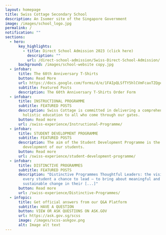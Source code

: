 ```yaml
---
layout: homepage
title: Swiss Cottage Secondary School
description: An Isomer site of the Singapore Government
image: /images/school_logo.jpg
permalink: /
notification: ""
sections:
  - hero:
      key_highlights:
        - title: Direct School Admission 2023 (click here)
          description: ""
          url: /direct-school-admission/Swiss-Direct-School-Admission/
      background: /images/school-website copy.jpg
  - infobar:
      title: The 60th Anniversary T-Shirts
      button: Read More
      url: https://docs.google.com/forms/d/e/1FAIpQLSfTY5hlCVmFcaxTZQgevZYwRUSxgxUcds9VR2wURzQ8CUumCQ/viewform
      subtitle: Featured Posts
      description: The 60th Anniversary T-Shirts Order Form
  - infobar:
      title: INSTRUCTIONAL PROGRAMME
      subtitle: FEATURED POSTS
      description: Swiss Cottage is committed in delivering a comprehensive and
        holistic education to all who come through our gates.
      button: Read more
      url: /swiss-experience/Instructional-Programme/
  - infobar:
      title: STUDENT DEVELOPMENT PROGRAMME
      subtitle: FEATURED POSTS
      description: The aim of the Student Development Programme is the holistic
        development of our students.
      button: Read more
      url: /swiss-experience/student-development-programme/
  - infobar:
      title: DISTINCTIVE PROGRAMMES
      subtitle: FEATURED POSTS
      description: "Distinctive Programmes Thoughtful Leaders: the vision of giving
        every student a chance to lead – to bring about meaningful and
        sustainable change in their [...]"
      button: Read more
      url: /swiss-experience/Distinctive-Programmes/
  - infopic:
      title: Get official answers from our Q&A Platform
      subtitle: HAVE A QUESTION
      button: VIEW OR ASK QUESTIONS ON ASK.GOV
      url: https://ask.gov.sg/scss
      image: /images/scss-askgov.png
      alt: Image alt text
---
```

